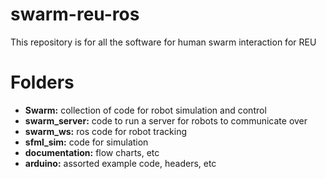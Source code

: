 # swarm-reu-ros
This repository is for all the software for human swarm interaction for REU

# Folders
- **Swarm:** collection of code for robot simulation and control
- **swarm_server:** code to run a server for robots to communicate over
- **swarm_ws:** ros code for robot tracking
- **sfml_sim:** code for simulation
- **documentation:** flow charts, etc
- **arduino:** assorted example code, headers, etc
